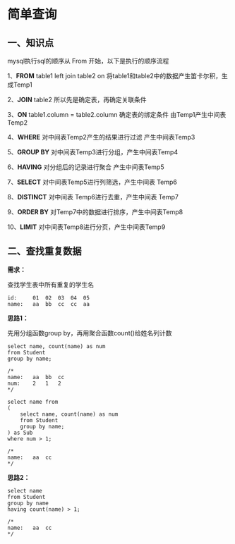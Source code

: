 # 简单查询

## 一、知识点

mysql执行sql的顺序从 From 开始，以下是执行的顺序流程

1、**FROM** table1 left join table2 on 将table1和table2中的数据产生笛卡尔积，生成Temp1

2、**JOIN** table2 所以先是确定表，再确定关联条件

3、**ON** table1.column = table2.column 确定表的绑定条件 由Temp1产生中间表Temp2

4、**WHERE** 对中间表Temp2产生的结果进行过滤 产生中间表Temp3

5、**GROUP BY** 对中间表Temp3进行分组，产生中间表Temp4

6、**HAVING** 对分组后的记录进行聚合 产生中间表Temp5

7、**SELECT** 对中间表Temp5进行列筛选，产生中间表 Temp6

8、**DISTINCT** 对中间表 Temp6进行去重，产生中间表 Temp7

9、**ORDER BY** 对Temp7中的数据进行排序，产生中间表Temp8

10、**LIMIT** 对中间表Temp8进行分页，产生中间表Temp9



## 二、查找重复数据

**需求：**

查找学生表中所有重复的学生名

```
id:		01	02	03	04	05
name:	aa	bb	cc	cc	aa
```



**思路1：**

先用分组函数group by，再用聚合函数count()给姓名列计数

```mysql
select name, count(name) as num
from Student
group by name;

/*
name:	aa	bb	cc
num:	2	1	2
*/

select name from
(
    select name, count(name) as num
	from Student
	group by name;
) as Sub
where num > 1;

/*
name:	aa	cc
*/
```



**思路2：**

```mysql
select name
from Student
group by name
having count(name) > 1;

/*
name:	aa	cc
*/
```

